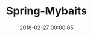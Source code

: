 ---
title: Spring-Mybaits
date: 2018-02-27 00:00:05
tgas: 
- Spring-Mybaits    
categories: 
- Spring 
---